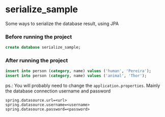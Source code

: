 # serialize_sample
Some ways to serialize the database result, using JPA

### Before running the project
```sql
create database serialize_sample;
```

### After running the project
```sql
insert into person (category, name) values ('human', 'Pereira');
insert into person (category, name) values ('animal', 'Thor');
```

ps.: You will probably need to change the `application.properties`.  Mainly the database connection username and password
```properties
spring.datasource.url=<url>
spring.datasource.username=<username>
spring.datasource.password=<password>
```